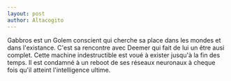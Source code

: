 ```yaml
---
layout: post
author: Altacogito
---
```


Gabbros est un Golem conscient qui cherche sa place dans les mondes et dans l'existance. C'est sa rencontre avec Deemer qui fait de lui un être ausi complet. Cette machine indestructible est voué à exister jusqu'à la fin des temps. Il est condamné à un reboot de ses réseaux neuronaux à cheque fois qu'il atteint l'intelligence ultime.